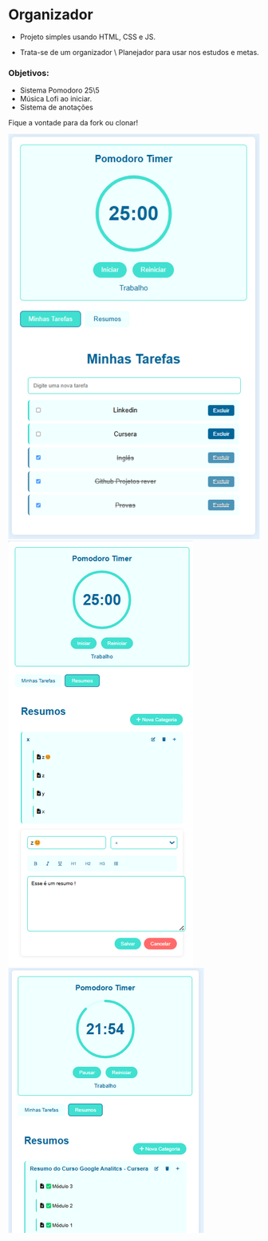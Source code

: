 # Organizador

- Projeto simples usando  HTML, CSS e JS. 

- Trata-se de um organizador \ Planejador para usar nos estudos e metas. 

### Objetivos:

- Sistema Pomodoro 25\5 
- Música Lofi ao iniciar. 
- Sistema de anotações

Fique a vontade para da fork ou clonar!


![Imagem 1](img/img1.png)
![Imagem 2](img/img2.png)
![Imagem 3](img/img3.png)